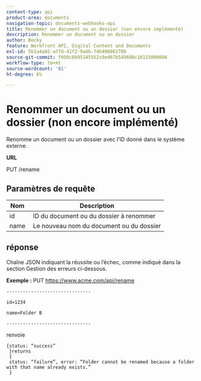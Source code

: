 ```yaml
---
content-type: api
product-area: documents
navigation-topic: documents-webhooks-api
title: Renommer un document ou un dossier (non encore implémenté)
description: Renommer un document ou un dossier
author: Becky
feature: Workfront API, Digital Content and Documents
exl-id: 5b1a4a02-a7fd-41f2-9adb-74b40606270b
source-git-commit: f050c8b95145552c9ed67b549608c16115000606
workflow-type: tm+mt
source-wordcount: '81'
ht-degree: 6%

---
```



# Renommer un document ou un dossier (non encore implémenté)

Renomme un document ou un dossier avec l’ID donné dans le système externe.

**URL**

PUT /rename

## Paramètres de requête

| Nom  | Description |
|---|---|
| id | ID du document ou du dossier à renommer |
| name  | Le nouveau nom du document ou du dossier |


## réponse

Chaîne JSON indiquant la réussite ou l’échec, comme indiqué dans la section Gestion des erreurs ci-dessous.

**Exemple :** PUT https://www.acme.com/api/rename

```
-------------------------------

id=1234

name=Folder B ­­­­­­­­­­­­­­­­­­­­­­­­­­­­­­­­­­­­

-------------------------------
```

renvoie

```
{status: “success”
 }returns
 {
 status: “failure”, error: “Folder cannot be renamed because a folder with that name already exists.”
 }
```
